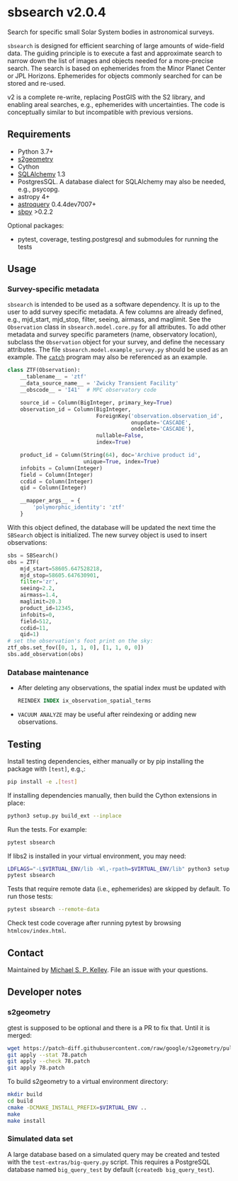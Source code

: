 # sbsearch v2.0.4

Search for specific small Solar System bodies in astronomical surveys.

`sbsearch` is designed for efficient searching of large amounts of wide-field data.  The guiding principle is to execute a fast and approximate search to narrow down the list of images and objects needed for a more-precise search.  The search is based on ephemerides from the Minor Planet Center or JPL Horizons.  Ephemerides for objects commonly searched for can be stored and re-used.

v2 is a complete re-write, replacing PostGIS with the S2 library, and enabling areal searches, e.g., ephemerides with uncertainties.  The code is conceptually similar to but incompatible with previous versions.

## Requirements

* Python 3.7+
* [s2geometry](s2geometry.io)
* Cython
* [SQLAlchemy](https://www.sqlalchemy.org/) 1.3
* PostgresSQL.  A database dialect for SQLAlchemy may also be needed, e.g., psycopg.
* astropy 4+
* [astroquery](https://astroquery.readthedocs.io/en/latest/) 0.4.4dev7007+
* [sbpy](https://github.com/NASA-Planetary-Science/sbpy) >0.2.2

Optional packages:

* pytest, coverage, testing.postgresql and submodules for running the tests

## Usage

### Survey-specific metadata

`sbsearch` is intended to be used as a software dependency.  It is up to the user to add survey specific metadata.  A few columns are already defined, e.g., mjd_start, mjd_stop, filter, seeing, airmass, and maglimit.  See the `Observation` class in `sbsearch.model.core.py` for all attributes.  To add other metadata and survey specific parameters (name, observatory location), subclass the `Observation` object for your survey, and define the necessary attributes.  The file ``sbsearch.model.example_survey.py`` should be used as an example.  The [`catch`](https://github.com/Small-Bodies-Node/catch) program may also be referenced as an example.

```python
class ZTF(Observation):
    __tablename__ = 'ztf'
    __data_source_name__ = 'Zwicky Transient Facility'
    __obscode__ = 'I41'  # MPC observatory code

    source_id = Column(BigInteger, primary_key=True)
    observation_id = Column(BigInteger,
                            ForeignKey('observation.observation_id',
                                       onupdate='CASCADE',
                                       ondelete='CASCADE'),
                            nullable=False,
                            index=True)

    product_id = Column(String(64), doc='Archive product id',
                        unique=True, index=True)
    infobits = Column(Integer)
    field = Column(Integer)
    ccdid = Column(Integer)
    qid = Column(Integer)

    __mapper_args__ = {
        'polymorphic_identity': 'ztf'
    }
```

With this object defined, the database will be updated the next time the `SBSearch` object is initialized.  The new survey object is used to insert observations:

``` python
sbs = SBSearch()
obs = ZTF(
    mjd_start=58605.647528218,
    mjd_stop=58605.647630901,
    filter='zr',
    seeing=2.2,
    airmass=1.4,
    maglimit=20.3
    product_id=12345,
    infobits=0,
    field=512,
    ccdid=11,
    qid=1)
# set the observation's foot print on the sky:
ztf_obs.set_fov([0, 1, 1, 0], [1, 1, 0, 0])
sbs.add_observation(obs)
```

### Database maintenance

* After deleting any observations, the spatial index must be updated with

  ```sql
  REINDEX INDEX ix_observation_spatial_terms
  ```

* ``VACUUM ANALYZE`` may be useful after reindexing or adding new observations.

## Testing

Install testing dependencies, either manually or by pip installing the package
with `[test]`, e.g.,:

```bash
pip install -e .[test]
```

If installing dependencies manually, then build the Cython extensions in place:

```bash
python3 setup.py build_ext --inplace
```

Run the tests.  For example:

```bash
pytest sbsearch
```

If libs2 is installed in your virtual environment, you may need:

```bash
LDFLAGS="-L$VIRTUAL_ENV/lib -Wl,-rpath=$VIRTUAL_ENV/lib" python3 setup.py build_ext --inplace
pytest sbsearch
```

Tests that require remote data (i.e., ephemerides) are skipped by default.  To
run those tests:

```bash
pytest sbsearch --remote-data
```

Check test code coverage after running pytest by browsing `htmlcov/index.html`.

## Contact

Maintained by [Michael S. P. Kelley](https://github.com/mkelley).  File an issue with your questions.

## Developer notes

### s2geometry

gtest is supposed to be optional and there is a PR to fix that.  Until it is merged:

```bash
wget https://patch-diff.githubusercontent.com/raw/google/s2geometry/pull/78.patch
git apply --stat 78.patch
git apply --check 78.patch
git apply 78.patch
```

To build s2geometry to a virtual environment directory:

```bash
mkdir build
cd build
cmake -DCMAKE_INSTALL_PREFIX=$VIRTUAL_ENV ..
make
make install
```

### Simulated data set

A large database based on a simulated query may be created and tested with the `test-extras/big-query.py` script.  This requires a PostgreSQL database named `big_query_test` by default (`createdb big_query_test`).
